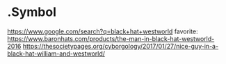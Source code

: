 # .Symbol
https://www.google.com/search?q=black+hat+westworld favorite: https://www.baronhats.com/products/the-man-in-black-hat-westworld-2016 https://thesocietypages.org/cyborgology/2017/01/27/nice-guy-in-a-black-hat-william-and-westworld/
